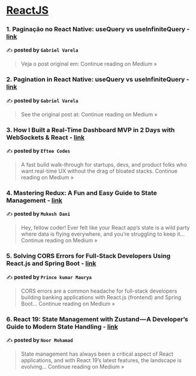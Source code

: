 
<h1><a href=https://medium.com/tag/reactjs/recommended target="_blank" rel="noopener noreferrer">ReactJS</a></h1>
<h3>1. Paginação no React Native: useQuery vs useInfiniteQuery - <a href="https://gabrielvrl.medium.com/pagina%C3%A7%C3%A3o-no-react-native-usequery-vs-useinfinitequery-f4d38e0a5838?source=rss------reactjs-5" target="_blank" rel="noopener noreferrer">link</a></h3>

✍️ **posted by `Gabriel Varela`**

<blockquote>Veja o post original em:
Continue reading on Medium »</blockquote>

<h3>2. Pagination in React Native: useQuery vs useInfiniteQuery - <a href="https://gabrielvrl.medium.com/pagination-in-react-native-usequery-vs-useinfinitequery-7db763b6adb7?source=rss------reactjs-5" target="_blank" rel="noopener noreferrer">link</a></h3>

✍️ **posted by `Gabriel Varela`**

<blockquote>See the original post at:
Continue reading on Medium »</blockquote>

<h3>3. How I Built a Real-Time Dashboard MVP in 2 Days with WebSockets & React - <a href="https://efteecodes.medium.com/how-i-built-a-real-time-dashboard-mvp-in-2-days-with-websockets-react-c083c7b7d935?source=rss------reactjs-5" target="_blank" rel="noopener noreferrer">link</a></h3>

✍️ **posted by `Eftee Codes`**

<blockquote>A fast build walk-through for startups, devs, and product folks who want real-time UX without the drag of bloated stacks.
Continue reading on Medium »</blockquote>

<h3>4. Mastering Redux: A Fun and Easy Guide to State Management  - <a href="https://mukeshdani.medium.com/mastering-redux-a-fun-and-easy-guide-to-state-management-37338e52cadd?source=rss------reactjs-5" target="_blank" rel="noopener noreferrer">link</a></h3>

✍️ **posted by `Mukesh Dani`**

<blockquote>Hey, fellow coder! Ever felt like your React app’s state is a wild party where data is flying everywhere, and you’re struggling to keep it…
Continue reading on Medium »</blockquote>

<h3>5. Solving CORS Errors for Full-Stack Developers Using React.js and Spring Boot - <a href="https://medium.com/@princekumar161999/solving-cors-errors-for-full-stack-developers-using-react-js-and-spring-boot-83dc6252c519?source=rss------reactjs-5" target="_blank" rel="noopener noreferrer">link</a></h3>

✍️ **posted by `Prince kumar Maurya`**

<blockquote>CORS errors are a common headache for full-stack developers building banking applications with React.js (frontend) and Spring Boot…
Continue reading on Medium »</blockquote>

<h3>6. React 19: State Management with Zustand — A Developer’s Guide to Modern State Handling - <a href="https://medium.com/@reactjsbd/react-19-state-management-with-zustand-a-developers-guide-to-modern-state-handling-8b6192c1e306?source=rss------reactjs-5" target="_blank" rel="noopener noreferrer">link</a></h3>

✍️ **posted by `Noor Mohamad`**

<blockquote>State management has always been a critical aspect of React applications, and with React 19’s latest features, the landscape is evolving…
Continue reading on Medium »</blockquote>


